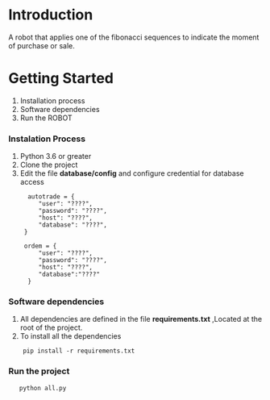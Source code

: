 # Introduction 
A robot that applies one of the fibonacci sequences to indicate the moment of purchase or sale.

# Getting Started

1.	Installation process
2.	Software dependencies
3.  Run the ROBOT


### Instalation Process

1) Python 3.6 or greater
2) Clone the project 
3) Edit the file **database/config** and configure credential for database access
   ```
     autotrade = {
        "user": "????",
        "password": "????",
        "host": "????",
        "database": "????",
    }
   
    ordem = {
        "user": "????",
        "password": "????",
        "host": "????",
        "database":"????"
     }
    ```
    


### Software dependencies

   
 1) All dependencies are defined in the file **requirements.txt** ,Located at the root of the project.
 2) To install all the dependencies
 ```
     pip install -r requirements.txt
 ```


### Run the project
 ```
    python all.py
 ```